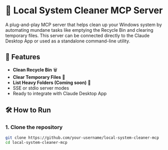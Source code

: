 # 🧹 Local System Cleaner MCP Server

A plug-and-play MCP server that helps clean up your Windows system by automating mundane tasks like emptying the Recycle Bin and clearing temporary files. This server can be connected directly to the Claude Desktop App or used as a standalone command-line utility.

## 🚀 Features
- **Clean Recycle Bin** 🗑️
- **Clear Temporary Files** 📂
- **List Heavy Folders (Coming soon)** 💾
- SSE or stdio server modes
- Ready to integrate with Claude Desktop App

## 🛠️ How to Run

### 1. Clone the repository
```bash
git clone https://github.com/your-username/local-system-cleaner-mcp
cd local-system-cleaner-mcp
